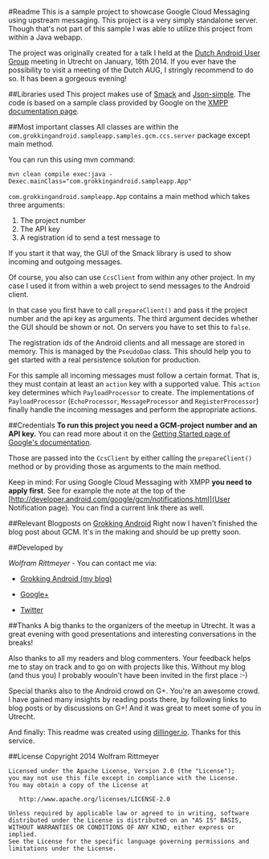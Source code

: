 #Readme
This is a sample project to showcase Google Cloud Messaging using upstream messaging. This
project is a very simply standalone server. Though that's not part of this sample 
I was able to utilize this project from within a Java webapp.

The project was originally created for a talk I held at the [Dutch Android User Group](www.dutchaug.org) 
meeting in Utrecht on January, 16th 2014. If you ever have the possibility to 
visit a meeting of the Dutch AUG, I stringly recommend to do so. It has been a gorgeous evening!


##Libraries used
This project makes use of [Smack](http://www.igniterealtime.org/projects/smack/) and 
[Json-simple](http://code.google.com/p/json-simple/). The code is based on a sample class provided
by Google on the [XMPP documentation page](http://developer.android.com/google/gcm/ccs.html).


##Most important classes
All classes are within the `com.grokkingandroid.sampleapp.samples.gcm.ccs.server` package except main method.

You can run this using mvn command:

`mvn clean compile exec:java -Dexec.mainClass="com.grokkingandroid.sampleapp.App"`

`com.grokkingandroid.sampleapp.App` contains a main method which takes three arguments:

1. The project number
2. The API key
3. A registration id to send a test message to

If you start it that way, the GUI of the Smack library is used to show incoming and outgoing messages.

Of course, you also can use `CcsClient` from within any other project. In my case I used it from within
a web project to send messages to the Android client.

In that case you first have to call `prepareClient()` and pass it the project number and the api key as arguments. 
The third argument decides whether the GUI should be shown or not. On servers you have to set this to `false`.

The registration ids of the Android clients and all message are stored in memory. This is managed by the 
`PseudoDao` class. This should help you to get started with a real persistence solution for production.

For this sample all incoming messages must follow a certain format. That is, they must contain at least
an `action` key with a supported value. This `action` key determines which `PayloadProcessor` to create. 
The implementations of `PayloadProcessor` (`EchoProcessor`, `MessageProcessor` and `RegisterProcessor`) 
finally handle the incoming messages and perform the appropriate actions.


##Credentials
**To run this project you need a GCM-project number and an API key.** You can read more about it on the 
[Getting Started page of Google's documentation](http://developer.android.com/google/gcm/gs.html).

Those are passed into the `CcsClient` by either calling the `prepareClient()` method or by providing those 
as arguments to the main method.

Keep in mind: For using Google Cloud Messaging with XMPP **you need to apply first**. 
See for example the note at the top of the [http://developer.android.com/google/gcm/notifications.html](User Notification page). 
You can find a current link there as well.


##Relevant Blogposts on [Grokking Android](http://www.grokkingandroid.com/)
Right now I haven't finished the blog post about GCM. It's in the making and should be up pretty soon.


##Developed by

*Wolfram Rittmeyer* - You can contact me via:

* [Grokking Android (my blog)](http://www.grokkingandroid.com)

* [Google+](https://plus.google.com/+WolframRittmeyer)

* [Twitter](https://twitter.com/RittmeyerW)


##Thanks
A big thanks to the organizers of the meetup in Utrecht. It was a great evening with good presentations 
and interesting conversations in the breaks!

Also thanks to all my readers and blog commenters. Your feedback helps me to stay on track and to go on 
with projects like this. Without my blog (and thus you) I probably woouln't have been invited in the first place :-)

Special thanks also to the Android crowd on G+. You're an awesome crowd. I have gained many insights 
by reading posts there, by following links to blog posts or by discussions on G+! And it was great to meet some of you
in Utrecht. 

And finally: This readme was created using [dillinger.io](http://dillinger.io). Thanks for this service.


##License
    Copyright 2014 Wolfram Rittmeyer

    Licensed under the Apache License, Version 2.0 (the "License");
    you may not use this file except in compliance with the License.
    You may obtain a copy of the License at

       http://www.apache.org/licenses/LICENSE-2.0

    Unless required by applicable law or agreed to in writing, software
    distributed under the License is distributed on an "AS IS" BASIS,
    WITHOUT WARRANTIES OR CONDITIONS OF ANY KIND, either express or implied.
    See the License for the specific language governing permissions and
    limitations under the License.

